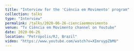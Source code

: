 ```yaml
---
title: "Interview for the 'Ciência em Movimento' program"
collection: talks
type: "Interview"
permalink: /talks/2020-06-26-cienciaemmovimento
venue: "Tv Ciência em Movimento channel on Youtube"
date: 2020-06-26
location: "Petrópolis/RJ, Brazil"
video: "https://www.youtube.com/watch?v=XImruypZbMU"
---
```


